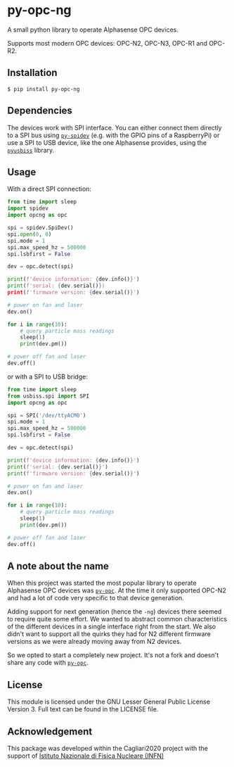 # py-opc-ng

A small python library to operate Alphasense OPC devices.

Supports most modern OPC devices: OPC-N2, OPC-N3, OPC-R1 and OPC-R2.

## Installation

    $ pip install py-opc-ng

## Dependencies

The devices work with SPI interface. You can either connect them
directly to a SPI bus using
[`py-spidev`](https://github.com/doceme/py-spidev) (e.g. with the GPIO
pins of a RaspberryPi) or use a SPI to USB device, like the one
Alphasense provides, using the
[`pyusbiss`](https://github.com/dancingquanta/pyusbiss) library.

## Usage

With a direct SPI connection:

```python
from time import sleep
import spidev
import opcng as opc

spi = spidev.SpiDev()
spi.open(0, 0)
spi.mode = 1
spi.max_speed_hz = 500000
spi.lsbfirst = False

dev = opc.detect(spi)

print(f'device information: {dev.info()}')
print(f'serial: {dev.serial()})
print(f'firmware version: {dev.serial()}')

# power on fan and laser
dev.on()

for i in range(10):
    # query particle mass readings
    sleep(1)
    print(dev.pm())

# power off fan and laser
dev.off()
```

or with a SPI to USB bridge:

```python
from time import sleep
from usbiss.spi import SPI
import opcng as opc

spi = SPI('/dev/ttyACM0')
spi.mode = 1
spi.max_speed_hz = 500000
spi.lsbfirst = False

dev = opc.detect(spi)

print(f'device information: {dev.info()}')
print(f'serial: {dev.serial()}')
print(f'firmware version: {dev.serial()}')

# power on fan and laser
dev.on()

for i in range(10):
    # query particle mass readings
    sleep(1)
    print(dev.pm())

# power off fan and laser
dev.off()
```

## A note about the name

When this project was started the most popular library to operate
Alphasense OPC devices was
[`py-opc`](https://github.com/dhagan/py-opc). At the time it only
supported OPC-N2 and had a lot of code very specific to that device
generation.

Adding support for next generation (hence the `-ng`) devices there
seemed to require quite some effort. We wanted to abstract common
characteristics of the different devices in a single interface right
from the start. We also didn't want to support all the quirks they had
for N2 different firmware versions as we were already moving away
from N2 devices.

So we opted to start a completely new project. It's not a fork and
doesn't share any code with
[`py-opc`](https://github.com/dhagan/py-opc).


## License

This module is licensed under the GNU Lesser General Public License
Version 3. Full text can be found in the LICENSE file.


## Acknowledgement
This package was developed within the Cagliari2020 project with the support of [Istituto Nazionale di Fisica Nucleare (INFN)](http://home.infn.it/en/)
